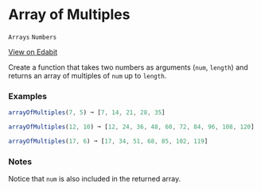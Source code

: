 # Array of Multiples

`Arrays` `Numbers`

[View on Edabit](https://edabit.com/challenge/ebcd4Xu8TLizaj6dm)

Create a function that takes two numbers as arguments (`num`, `length`) and returns an array of multiples of `num` up to `length`.

### Examples

```js
arrayOfMultiples(7, 5) ➞ [7, 14, 21, 28, 35]

arrayOfMultiples(12, 10) ➞ [12, 24, 36, 48, 60, 72, 84, 96, 108, 120]

arrayOfMultiples(17, 6) ➞ [17, 34, 51, 68, 85, 102, 119]
```

### Notes

Notice that `num` is also included in the returned array.
